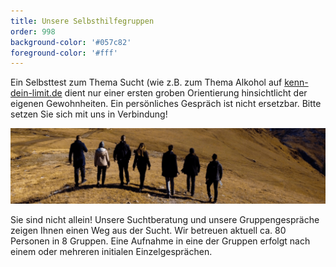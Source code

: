 ```yaml
---
title: Unsere Selbsthilfegruppen
order: 998
background-color: '#057c82'
foreground-color: '#fff'
---
```



Ein Selbsttest zum Thema Sucht (wie z.B. zum Thema Alkohol auf [kenn-dein-limit.de](https://www.kenn-dein-limit.de/alkohol/alkoholwissen-kompakt/) dient nur einer ersten groben Orientierung hinsichtlicht der eigenen Gewohnheiten. Ein persönliches Gespräch ist nicht ersetzbar. Bitte setzen Sie sich mit uns in Verbindung!

![Menschengruppe Gemeinschaft](assets\images\group.png)

Sie sind nicht allein! Unsere Suchtberatung und unsere Gruppengespräche zeigen Ihnen einen Weg aus der Sucht. Wir betreuen aktuell  ca. 80 Personen in 8 Gruppen. Eine Aufnahme in eine der Gruppen erfolgt nach einem oder mehreren initialen Einzelgesprächen.

